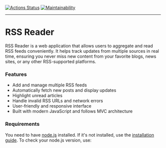 [![Actions Status](https://github.com/mxclg/frontend-project-11/actions/workflows/hexlet-check.yml/badge.svg)](https://github.com/mxclg/frontend-project-11/actions)
[![Maintainability](https://api.codeclimate.com/v1/badges/663471a845c11da77152/maintainability)](https://codeclimate.com/github/mxclg/frontend-project-11/maintainability)

---

# RSS Reader

RSS Reader is a web application that allows users to aggregate and read RSS feeds conveniently. It helps track updates from multiple sources in real time, ensuring you never miss new content from your favorite blogs, news sites, or any other RSS-supported platforms.

### Features
- Add and manage multiple RSS feeds
- Automatically fetch new posts and display updates
- Highlight unread articles
- Handle invalid RSS URLs and network errors
- User-friendly and responsive interface
- Built with modern JavaScript and follows MVC architecture

### Requirements
You need to have [node.js](https://nodejs.org/en) installed. If it's not installed, use the [installation guide](https://github.com/Hexlet/ru-instructions/blob/main/nodejs.md). To check your node.js version, use:
